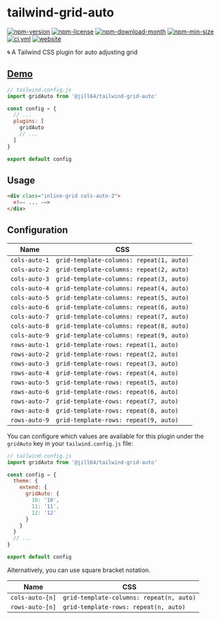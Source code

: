 <!----- BEGIN GHOST DOCS HEADER ----->

# tailwind-grid-auto

<!----- BEGIN GHOST DOCS BADGES -----><a href="https://npmjs.com/package/@jill64/tailwind-grid-auto"><img src="https://img.shields.io/npm/v/@jill64/tailwind-grid-auto" alt="npm-version" /></a> <a href="https://npmjs.com/package/@jill64/tailwind-grid-auto"><img src="https://img.shields.io/npm/l/@jill64/tailwind-grid-auto" alt="npm-license" /></a> <a href="https://npmjs.com/package/@jill64/tailwind-grid-auto"><img src="https://img.shields.io/npm/dm/@jill64/tailwind-grid-auto" alt="npm-download-month" /></a> <a href="https://npmjs.com/package/@jill64/tailwind-grid-auto"><img src="https://img.shields.io/bundlephobia/min/@jill64/tailwind-grid-auto" alt="npm-min-size" /></a> <a href="https://github.com/jill64/tailwind-grid-auto/actions/workflows/ci.yml"><img src="https://github.com/jill64/tailwind-grid-auto/actions/workflows/ci.yml/badge.svg" alt="ci.yml" /></a> <a href="https://tailwind-grid-auto.jill64.dev"><img src="https://img.shields.io/website?up_message=working&down_message=down&url=https%3A%2F%2Ftailwind-grid-auto.jill64.dev" alt="website" /></a><!----- END GHOST DOCS BADGES ----->

🌀 A Tailwind CSS plugin for auto adjusting grid

## [Demo](https://tailwind-grid-auto.jill64.dev)

<!----- END GHOST DOCS HEADER ----->

```js:tailwind.config.js
// tailwind.config.js
import gridAuto from '@jill64/tailwind-grid-auto'

const config = {
  // ...
  plugins: [
    gridAuto
    // ...
  ]
}

export default config
```

## Usage

```html
<div class="inline-grid cols-auto-2">
  <!–- ... -–>
</div>
```

## Configuration

| Name          | CSS                                      |
| ------------- | ---------------------------------------- |
| `cols-auto-1` | `grid-template-columns: repeat(1, auto)` |
| `cols-auto-2` | `grid-template-columns: repeat(2, auto)` |
| `cols-auto-3` | `grid-template-columns: repeat(3, auto)` |
| `cols-auto-4` | `grid-template-columns: repeat(4, auto)` |
| `cols-auto-5` | `grid-template-columns: repeat(5, auto)` |
| `cols-auto-6` | `grid-template-columns: repeat(6, auto)` |
| `cols-auto-7` | `grid-template-columns: repeat(7, auto)` |
| `cols-auto-8` | `grid-template-columns: repeat(8, auto)` |
| `cols-auto-9` | `grid-template-columns: repeat(9, auto)` |
| `rows-auto-1` | `grid-template-rows: repeat(1, auto)`    |
| `rows-auto-2` | `grid-template-rows: repeat(2, auto)`    |
| `rows-auto-3` | `grid-template-rows: repeat(3, auto)`    |
| `rows-auto-4` | `grid-template-rows: repeat(4, auto)`    |
| `rows-auto-5` | `grid-template-rows: repeat(5, auto)`    |
| `rows-auto-6` | `grid-template-rows: repeat(6, auto)`    |
| `rows-auto-7` | `grid-template-rows: repeat(7, auto)`    |
| `rows-auto-8` | `grid-template-rows: repeat(8, auto)`    |
| `rows-auto-9` | `grid-template-rows: repeat(9, auto)`    |

You can configure which values are available for this plugin under the `gridAuto` key in your `tailwind.config.js` file:

```js:tailwind.config.js
// tailwind.config.js
import gridAuto from '@jill64/tailwind-grid-auto'

const config = {
  theme: {
    extend: {
      gridAuto: {
        10: '10',
        11: '11',
        12: '12'
      }
    }
  }
  // ...
}

export default config
```

Alternatively, you can use square bracket notation.

| Name            | CSS                                      |
| --------------- | ---------------------------------------- |
| `cols-auto-[n]` | `grid-template-columns: repeat(n, auto)` |
| `rows-auto-[n]` | `grid-template-rows: repeat(n, auto)`    |
